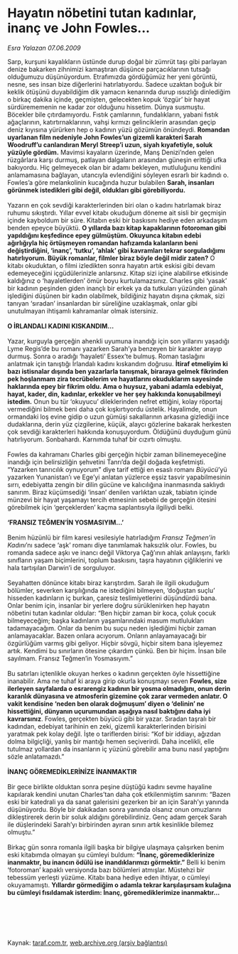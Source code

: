 # Hayatın nöbetini tutan kadınlar, inanç ve John Fowles...

*Esra Yalazan 07.06.2009*

<div class="taraf_structure_2col_1zq">
<div class="margen_n">



 <p>Sarp, kurşuni kayalıkların üstünde durup doğal bir zümrüt taşı gibi parlayan denize bakarken zihnimizi kamaştıran düşünce parçacıklarının tutsağı olduğumuzu düşünüyordum. Etrafımızda gördüğümüz her yeni görüntü, nesne, ses insan bize diğerlerini hatırlatıyordu. Sadece uzaktan boğuk bir keklik ötüşünü duyabildiğim dik yamacın kenarında durup ıssızlığı dinlediğim o birkaç dakika içinde, geçmişten, gelecekten kopuk ‘özgür’ bir hayat sürdürememenin ne kadar zor olduğunu hissetim. Dünya susmuştu. Böcekler bile çıtırdamıyordu. Fıstık çamlarının, fundalıkların, yabani fıstık ağaçlarının, katırtırnaklarının, vahşi kırmızı gelinciklerin arasından geçip deniz kıyısına yürürken hep o kadının yüzü gözümün önündeydi. <b>Romandan uyarlanan film nedeniyle John Fowles’un gizemli karakteri Sarah Woodruff’u canlandıran Meryl Streep’i uzun, siyah kıyafetiyle, soluk yüzüyle gördüm.</b> Mavimsi kayaların üzerinde, Manş Denizi’nden gelen rüzgârlara karşı durmuş, patlayan dalgaların arasından güneşin erittiği ufka bakıyordu. Hiç gelmeyecek olan bir adamı bekleyen, mutluluğunu kendini anlamamasına bağlayan, utancıyla evlendiğini söyleyen esrarlı bir kadındı o. Fowles’a göre melankolinin kucağında huzur bulabilen <b>Sarah, insanları görünmek istedikleri gibi değil, oldukları gibi görebiliyordu. </b><br/><br/>Yazarın en çok sevdiği karakterlerinden biri olan o kadını hatırlamak biraz ruhumu sıkıştırdı. Yıllar evvel kitabı okuduğum döneme ait sisli bir geçmişin içinde kayboldum bir süre. Kitabın eski bir baskısını hediye eden arkadaşım benden epeyce büyüktü. <b>O yıllarda bazı kitap kapaklarının fotoroman gibi yapıldığını keşfedince epey gülmüştüm. Okuyunca kitabın edebi ağırlığıyla hiç örtüşmeyen romandan hafızamda kalanların beni değiştirdiğini, ‘inanç’, ‘tutku’, ‘ahlak’ gibi kavramları tekrar sorguladığımı hatırlıyorum. Büyük romanlar, filmler biraz böyle değil midir zaten?</b> O kitabı okuduktan, o filmi izledikten sonra hayatın artık eskisi gibi devam edemeyeceğini içgüdülerinizle anlarsınız. Kitap sizi içine alabilirse etkisinde kaldığınız o ‘hayaletlerden’ ömür boyu kurtulamazsınız. Charles gibi ‘yasak’ bir kadının peşinden giden inançlı bir erkek ya da tutkuları yüzünden günah işlediğini düşünen bir kadın olabilmek, bildiğiniz hayatın dışına çıkmak, sizi tanıyan ‘sıradan’ insanlardan bir süreliğine uzaklaşmak, onlar gibi unutulmayan ihtişamlı kahramanlar olmak istersiniz. <b><br/><br/>O İRLANDALI KADINI KISKANDIM...</b> <br/><br/>Yazar, kurguyla gerçeğin ahenkli uyumuna inandığı için son yıllarını yaşadığı Lyme Regis’de bu romanı yazarken Sarah’ya benzeyen bir karakter arayıp durmuş. Sonra o aradığı ‘hayaleti’ Essex’te bulmuş. Roman taslağını anlatmak için tanıştığı İrlandalı kadını kıskandım doğrusu. <b>İtiraf etmeliyim ki bazı istisnalar dışında ben yazarlarla tanışmak, biraraya gelmek fikrinden pek hoşlanmam zira tecrübelerim ve hayatlarını okuduklarım sayesinde haklarında epey bir fikrim oldu. Ama o huysuz, yabani adamla edebiyat, hayat, kader, din, kadınlar, erkekler ve her şey hakkında konuşabilmeyi istedim.</b> Onun bu tür ‘okuyucu’ dileklerinden nefret ettiğini, kolay röportaj vermediğini bilmek beni daha çok kışkırtıyordu üstelik. Hayalimde, onun ormandaki loş evine gidip o uzun gümüşi sakallarının arkasına gizlediği ince dudaklarına, derin yüz çizgilerine, küçük, alaycı gözlerine bakarak herkesten çok sevdiği karakterleri hakkında konuşuyordum. Öldüğünü duyduğum günü hatırlıyorum. Sonbahardı. Karnımda tuhaf bir cızırtı olmuştu. <br/><br/>Fowles da kahramanı Charles gibi gerçeğin hiçbir zaman bilinemeyeceğine inandığı için belirsizliğin şehvetini Tanrı’da değil doğada keşfetmişti. “Yazarken tanrıcılık oynuyorum” diye tarif ettiği en esaslı romanı <i>Büyücü</i>’yü yazarken Yunanistan’ı ve Ege’yi anlatan yüzlerce eşsiz tasvir yapabilmesinin sırrı, edebiyatta zengin bir dilin gücüne ve kalıcılığına inanmasında saklıydı sanırım. Biraz küçümsediği ‘insan’ denilen varlıktan uzak, tabiatın içinde münzevi bir hayat yaşamayı tercih etmesinin sebebi de gerçeğin ötesini görebilmek için ‘gerçeklerden’ kaçma saplantısıyla ilgiliydi belki. <b><br/><br/>‘FRANSIZ TEĞMEN’İN YOSMASIYIM...’</b> <br/><br/>Benim hüzünlü bir film karesi vesilesiyle hatırladığım <i>Fransız Teğmen’in Kadını</i>’nı sadece ‘aşk’ romanı diye tanımlamak haksızlık olur. Fowles, bu romanda sadece aşkı ve inancı değil Viktorya Çağ’ının ahlak anlayışını, farklı sınıfların yaşam biçimlerini, toplum baskısını, taşra hayatının çiğliklerini ve hala tartışılan Darwin’i de sorguluyor. <br/><br/>Seyahatten dönünce kitabı biraz karıştırdım. Sarah ile ilgili okuduğum bölümler, severken karşılığında ne istediğini bilmeyen, ‘doğuştan suçlu’ hisseden kadınların iç burkan, çaresiz teslimiyetlerini düşündürdü bana. Onlar benim için, insanlar bir yerlere doğru sürüklenirken hep hayatın nöbetini tutan kadınlar oldular: “Ben hiçbir zaman bir koca, çoluk çocuk bilmeyeceğim; başka kadınların yaşamlarındaki masum mutlulukları tadamayacağım. Onlar da benim bu suçu neden işlediğimi hiçbir zaman anlamayacaklar. Bazen onlara acıyorum. Onların anlayamayacağı bir özgürlüğüm varmış gibi geliyor. Hiçbir sövgü, hiçbir sitem bana işleyemez artık. Kendimi bu sınırların ötesine çıkardım çünkü. Ben bir hiçim. İnsan bile sayılmam. Fransız Teğmen’in Yosmasıyım.” <br/><br/>Bu satırları içtenlikle okuyan herkes o kadının gerçekten öyle hissettiğine inanabilir. Ama ne tuhaf ki araya girip okurla konuşmayı seven <b>Fowles, size ilerleyen sayfalarda o esrarengiz kadının bir yosma olmadığını, onun derin karanlık dünyasına ve atmosferin gizemine çok zarar vermeden anlatır. O vakit kendisine ‘neden ben olarak doğmuşum’ diyen o ‘delinin’ ne hissettiğini, dünyanın uçurumundan aşağıya nasıl baktığını daha iyi kavrarsınız</b>. Fowles, gerçekten büyücü gibi bir yazar. Sıradan taşralı bir kadından, edebiyat tarihinin en zeki, gizemli karakterlerinden birisini yaratmak pek kolay değil. İşte o tariflerden birisi: “Kof bir iddiayı, ağızdan dolma bilgiçliği, yanlış bir mantığı hemen seçiverirdi. Daha incelikli, elle tutulmaz yollardan da insanların iç yüzünü görebilir ama bunu nasıl yaptığını sözle anlatamazdı.” <b><br/><br/>İNANÇ GÖREMEDİKLERİNİZE İNANMAKTIR</b> <br/><br/>Bir gece birlikte olduktan sonra peşine düştüğü kadını sevme hayaline kapılarak kendini unutan Charles’tan daha çok etkilenmiştim sanırım: “Bazen eski bir katedrali ya da sanat galerisini gezerken bir an için Sarah’yı yanında düşünüyordu. Böyle bir dakikadan sonra yanında olsanız onun omuzlarını dikleştirerek derin bir soluk aldığını görebilirdiniz. Genç adam gerçek Sarah ile düşlerindeki Sarah’yı birbirinden ayıran sınırı artık kesinlikle bilemez olmuştu.” <br/><br/>Birkaç gün sonra romanla ilgili başka bir bilgiye ulaşmaya çalışırken benim eski kitabımda olmayan şu cümleyi buldum: <b>“İnanç, göremediklerinize inanmaktır, bu inancın ödülü ise inandıklarımızı görmektir.”</b> Belli ki benim ‘fotoroman’ kapaklı versiyonda bazı bölümleri atmışlar. Müstehzi bir tebessüm yerleşti yüzüme. Kitabı bana hediye eden ihtiyar, o cümleyi okuyamamıştı. <b>Yıllardır görmediğim o adamla tekrar karşılaşırsam kulağına bu cümleyi fısıldamak isterdim: İnanç, göremediklerimize inanmaktır...</b></p>
<br/>
<br/>
<br/>



<br/>


<div id="taraf_not">
</div>

</div>


</div>

Kaynak: [taraf.com.tr](http://www.taraf.com.tr:80/makale/5921.htm), [web.archive.org (arşiv bağlantısı)](http://web.archive.org/web/20090717035846/http://www.taraf.com.tr:80/makale/5921.htm)
